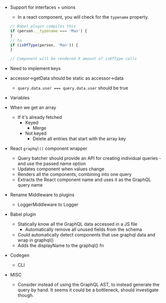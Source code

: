 - Support for interfaces + unions

  - In a react component, you will check for the `typename` property.

  ```js
  // Babel plugin compiles this
  if (person.__typename === 'Man') {
  }
  // to
  if (isOfType(person, 'Man')) {
  }

  // Component will be rendered X amount of isOfType calls
  ```

- Need to implement keys
- accessor->getData should be static as accessor->data
  - `query.data.user === query.data.user` should be true
- Variables
- When we get an array

  - If it's already fetched
    - Keyed
      - Merge
    - Not keyed
      - Delete all entries that start with the array key

* React `graphql()` component wrapper

  - Query batcher should provide an API for creating individual queries - and use the passed name option
  - Updates component when values change
  - Renders all the components, combining into one query
  - Extracts the React component name and uses it as the GraphQL query name

* Rename Middleware to plugins

  - LoggerMiddleware to Logger

* Babel plugin
  - Statically know all the GraphQL data accessed in a JS file
    - Automatically remove all unused fields from the schema
  * Could automatically detect components that use graphql data and wrap in graphql()
  * Adds the displayName to the graphql() fn

- Codegen

  - CLI

- MISC
  - Consider instead of using the GraphQL AST, to instead generate the query by hand. It seems it could be a bottleneck, should investigate though.
